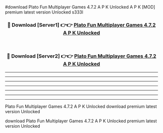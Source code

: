 #download Plato Fun Multiplayer Games 4.7.2 A P K Unlocked  A P K [MOD] premium latest version Unlocked s333l 



<div align="center">
<h3>🔴 Download [Server1] 👉👉 <a href="https://apkdownload2.web.app/">Plato Fun Multiplayer Games 4.7.2 A P K Unlocked </a></h3><br>

<h3>🔴 Download [Server2] 👉👉 <a href="https://apkdownload2.web.app/">Plato Fun Multiplayer Games 4.7.2 A P K Unlocked </a></h3>
</div>





----------------------------------------------------------

----------------------------------------------------------

----------------------------------------------------------

----------------------------------------------------------

----------------------------------------------------------

----------------------------------------------------------

----------------------------------------------------------

Plato Fun Multiplayer Games 4.7.2 A P K Unlocked  download premium latest version Unlocked

download Plato Fun Multiplayer Games 4.7.2 A P K Unlocked  premium latest version Unlocked
